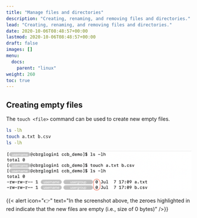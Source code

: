 ```yaml
---
title: "Manage files and directories"
description: "Creating, renaming, and removing files and directories."
lead: "Creating, renaming, and removing files and directories."
date: 2020-10-06T08:48:57+00:00
lastmod: 2020-10-06T08:48:57+00:00
draft: false
images: []
menu:
  docs:
    parent: "linux"
weight: 260
toc: true
---
```


## Creating empty files

The `touch <file>` command can be used to create new empty files.

```bash
ls -lh
touch a.txt b.csv
ls -lh
```

![Creating files using the 'touch' command.](touch.png)

{{< alert icon="👉" text="In the screenshot above, the zeroes highlighted in red indicate that the new files are empty (i.e., size of 0 bytes)" />}}

<!-- Link definitions -->

[gnu-emacs-reference-card]: https://www.gnu.org/software/emacs/refcards/pdf/refcard.pdf
